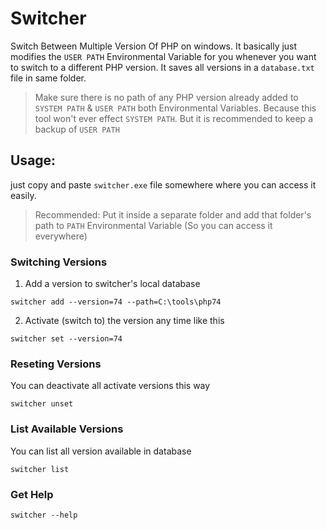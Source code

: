 # Switcher
Switch Between Multiple Version Of PHP on windows. It basically just modifies the `USER PATH` Environmental Variable for you whenever you want to switch to a different PHP version. It saves all versions in a `database.txt` file in same folder.

> Make sure there is no path of any PHP version already added to `SYSTEM PATH` & `USER PATH` both Environmental Variables. Because this tool won't ever effect `SYSTEM PATH`. But it is recommended to keep a backup of `USER PATH`

## Usage:
just copy and paste `switcher.exe` file somewhere where you can access it easily.

> Recommended: Put it inside a separate folder and add that folder's path to `PATH` Environmental Variable (So you can access it everywhere)

### Switching Versions

1. Add a version to switcher's local database 
```
switcher add --version=74 --path=C:\tools\php74
```
2. Activate (switch to) the version any time like this
```
switcher set --version=74
```
### Reseting Versions
You can deactivate all activate versions this way
```
switcher unset
```
### List Available Versions
You can list all version available in database
```
switcher list
```
### Get Help
```
switcher --help
```
